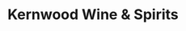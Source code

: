 ---
title: "Kernwood Wine & Spirits"
url: /lynnfield/kernwood-wine-und-spirits/
shop: Spirituosen
---